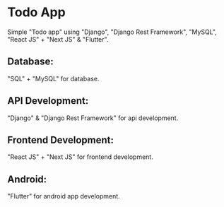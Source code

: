 # Todo App
Simple "Todo app" using "Django", "Django Rest Framework", "MySQL", "React JS" + "Next JS" & "Flutter".

## Database:
"SQL" + "MySQL" for database.

## API Development:
"Django" & "Django Rest Framework" for api development.

## Frontend Development:
"React JS" + "Next JS" for frontend development.

## Android:
"Flutter" for android app development.